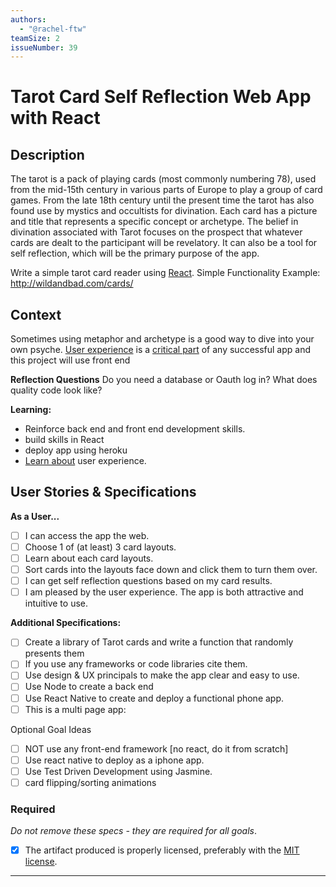 ```yaml
---
authors:
  - "@rachel-ftw"
teamSize: 2
issueNumber: 39
---
```


# Tarot Card Self Reflection Web App with React

## Description

The tarot is a pack of playing cards (most commonly numbering 78), used from the mid-15th century in various parts of Europe to play a group of card games. From the late 18th century until the present time the tarot has also found use by mystics and occultists for divination. Each card has a picture and title that represents a specific concept or archetype. The belief in divination associated with Tarot focuses on the prospect that whatever cards are dealt to the participant will be revelatory. 
It can also be a tool for self reflection, which will be the primary purpose of the app.

Write a simple tarot card reader using [React](https://facebook.github.io/react).
Simple Functionality Example: http://wildandbad.com/cards/
## Context

Sometimes using metaphor and archetype is a good way to dive into your own psyche.
[User experience](https://en.wikipedia.org/wiki/User_experience) is a [critical part](https://designshack.net/articles/why-does-user-experience-matter/) of any successful app and this project will use front end

**Reflection Questions**
Do you need a database or Oauth log in?
What does quality code look like? 

**Learning:** 
- Reinforce back end and front end development skills.
- build skills in React
- deploy app using heroku
- [Learn about](http://www.jjg.net/elements/pdf/elements.pdf) user experience.
## User Stories & Specifications

**As a User...**
- [ ] I can access the app the web.
- [ ] Choose 1 of (at least) 3 card layouts.
- [ ] Learn about each card layouts.
- [ ] Sort cards into the layouts face down and click them to turn them over.
- [ ] I can get self reflection questions based on my card results.
- [ ] I am pleased by the user experience. The app is both attractive and intuitive to use.

**Additional Specifications:**
- [ ] Create a library of Tarot cards and write a function that randomly presents them
- [ ]  If you use any frameworks or code libraries cite them.
- [ ] Use design & UX principals to make the app clear and easy to use.
- [ ] Use Node to create a back end
- [ ] Use React Native to create and deploy a functional phone app.
- [ ] This is a multi page app:

Optional Goal Ideas
- [ ]  NOT use any front-end framework [no react, do it from scratch]
- [ ] Use react native to deploy as a iphone app.
- [ ] Use Test Driven Development using Jasmine.
- [ ] card flipping/sorting animations
### Required

_Do not remove these specs - they are required for all goals_.
- [x] The artifact produced is properly licensed, preferably with the [MIT license](https://opensource.org/licenses/MIT).

---





